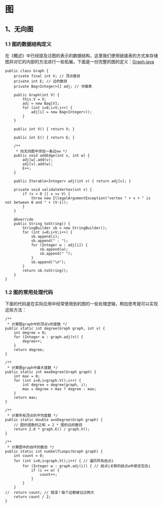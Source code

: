 # 图

## 1、无向图

### 1.1 图的数据结构定义

在《概述》中已经提及过图的表示的数据结构，这里我们使用链接表的方式来存储图并对它的内部的方法进行一些拓展。下面是一份完整的图的定义：[Graph.java](http://algs4.cs.princeton.edu/41graph/Graph.java.html "Graph.java")

	public class Graph {
	    private final int V; // 顶点数目
	    private int E; // 边的数目
	    private Bag<Integer>[] adj; // 邻接表
	
	    public Graph(int V) {
	        this.V = V;
	        adj = new Bag[V];
	        for (int i=0;i<V;i++) {
	            adj[i] = new Bag<Integer>();
	        }
	    }
	
	    public int V() { return V; }
	
	    public int E() { return E; }
	
	    /**
	     * 向无向图中添加一条边vw */
	    public void addEdge(int v, int w) {
	        adj[w].add(v);
	        adj[v].add(w);
	        E++;
	    }
	
	    public Iterable<Integer> adj(int v) { return adj[v]; }
	
	    private void validateVertex(int v) {
	        if (v < 0 || v >= V) {
	            throw new IllegalArgumentException("vertex " + v + " is not between 0 and " + (V-1));
	        }
	    }
	
	    @Override
	    public String toString() {
	        StringBuilder sb = new StringBuilder();
	        for (int i=0;i<V;i++) {
	            sb.append(i);
	            sb.append(" : ");
	            for (Integer w : adj[i]) {
	                sb.append(w);
	                sb.append(" ");
	            }
	            sb.append("\n");
	        }
	        return sb.toString();
	    }
	}

### 1.2 图的常用处理代码

下面的代码是在实际应用中经常使用到的图的一些处理逻辑，稍加思考就可以实现这些方法：

    /**
     * 计算图graph中的顶点v的度数 */
    public static int degree(Graph graph, int v) {
        int degree = 0;
        for (Integer w : graph.adj(v)) {
            degree++;
        }
        return degree;
    }

    /**
     * 计算图graph中最大度数 */
    public static int maxDegree(Graph graph) {
        int max = 0;
        for (int i=0;i<graph.V();i++) {
            int degree = degree(graph, i);
            max = degree > max ? degree : max;
        }
        return max;
    }

    /**
     * 计算所有顶点的平均度数 */
    public static double aveDegree(Graph graph) {
        // 图的度数的之和 = 2 * 图的边的数目
        return 2.0 * graph.E() / graph.V();
    }

    /**
     * 计算图中的自环的数目 */
    public static int numSelfLoops(Graph graph) {
        int count = 0;
        for (int i=0;i<graph.V();i++) { // 遍历所有结点i
            for (Integer w : graph.adj(i)) { // 结点i关联的结点w中是否包含i
                if (i == w) {
                    count++;
                }
            }
        }
    //  return count; // 错误！每个边都被记过两次
        return count / 2;
    }
